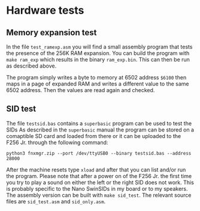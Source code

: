 # Hardware tests

## Memory expansion test

In the file `test_ramexp.asm` you will find a small assembly program that tests the presence of the 256K RAM expansion. You can
build the program with `make ram_exp` which results in the binary `ram_exp.bin`. This can then be run as described above.

The program simply writes a byte to memory at 6502 address `$6100` then maps in a page of expanded RAM and writes a different 
value to the same 6502 address. Then the values are read again and checked.

## SID test

The file `testsid.bas` contains a `superbasic` program can be used to test the SIDs As described in the `superbasic` manual the program 
can be stored on a comaptible SD card and loaded from there or it can be uploaded to the F256 Jr. through the following command:

`python3 fnxmgr.zip --port /dev/ttyUSB0 --binary testsid.bas --address 28000`

After the machine resets type `xload` and after that you can list and/or run the program. Please note that after a power on of the F256 Jr.
the first time you try to play a sound on either the left or the right SID does not work. This is probably specific to the Nano SwinSIDs in 
my board or to my speakers. The assembly version can be built with `make sid_test`. The relevant source files are `sid_test.asm` and 
`sid_only.asm`. 
